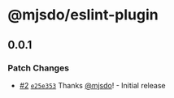 # @mjsdo/eslint-plugin

## 0.0.1

### Patch Changes

- [#2](https://github.com/mjsdo/configs/pull/2) [`e25e353`](https://github.com/mjsdo/configs/commit/e25e353e1a5de2982212e1b04e3431674b5f9f3b) Thanks [@mjsdo](https://github.com/mjsdo)! - Initial release
